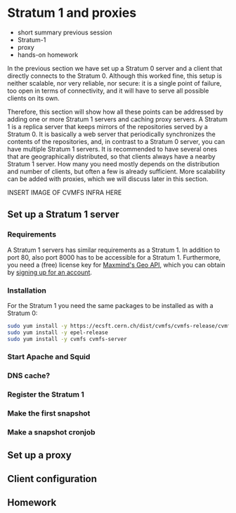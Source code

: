 # Stratum 1 and proxies

- short summary previous session
- Stratum-1
- proxy
- hands-on homework

In the previous section we have set up a Stratum 0 server and a client that directly connects to the Stratum 0.
Although this worked fine, this setup is neither scalable, nor very reliable, nor secure: it is a single point of failure,
too open in terms of connectivity, and it will have to serve all possible clients on its own.

Therefore, this section will show how all these points can be addressed by adding one or more Stratum 1 servers and caching proxy servers. A Stratum 1 is a replica server that keeps mirrors of the repositories served by a Stratum 0.
It is basically a web server that periodically synchronizes the contents of the repositories,
and, in contrast to a Stratum 0 server, you can have multiple Stratum 1 servers.
It is recommended to have several ones that are geographically distributed, so that clients always have a nearby Stratum 1 server.
How many you need mostly depends on the distribution and number of clients, but often a few is already sufficient. More scalability can be added with proxies, which we will discuss later in this section.

INSERT IMAGE OF CVMFS INFRA HERE

## Set up a Stratum 1 server


### Requirements
A Stratum 1 servers has similar requirements as a Stratum 1. In addition to port 80, also port 8000 has to be accessible for a Stratum 1. Furthermore, you need a (free) license key for [Maxmind's Geo API](https://dev.maxmind.com/geoip/geoip2/geolite2/), which you can obtain by [signing up for an account](https://www.maxmind.com/en/geolite2/signup/).

### Installation
For the Stratum 1 you need the same packages to be installed as with a Stratum 0:
```bash
sudo yum install -y https://ecsft.cern.ch/dist/cvmfs/cvmfs-release/cvmfs-release-latest.noarch.rpm
sudo yum install -y epel-release
sudo yum install -y cvmfs cvmfs-server
```

### Start Apache and Squid

### DNS cache?

### Register the Stratum 1

### Make the first snapshot

### Make a snapshot cronjob


## Set up a proxy

## Client configuration

## Homework
